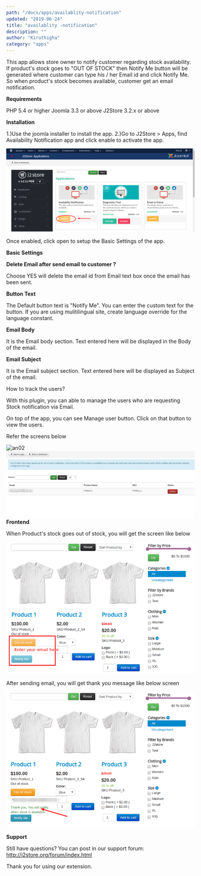 ```yaml
---
path: "/docs/apps/availablity-notification"
updated: "2019-06-24"
title: "availablity -notification"
description: ""
author: "Kiruthigha"
category: "apps"
---
```


This app allows store owner to notify customer regarding stock availability. If product's stock goes to "OUT OF STOCK" then Notify Me button will be generated where customer can type his / her Email id and click Notify Me. So when product's stock becomes available, customer get an email notification.

**Requirements**

PHP 5.4 or higher
Joomla 3.3 or above
J2Store 3.2.x or above

**Installation**

1.)Use the joomla installer to install the app.
2.)Go to J2Store > Apps, find Availability Notification app and click enable to activate the app.

![an01](https://raw.githubusercontent.com/j2store/doc-images/master/apps/availability-notification/availability_notification_01.png)


Once enabled, click open to setup the Basic Settings of the app.

**Basic Settings**

**Delete Email after send email to customer ?**

Choose YES will delete the email id from Email text box once the email has been sent.

**Button Text**

The Default button text is "Notify Me". You can enter the custom text for the button. If you are using mulitilingual site, create language override for the language constant.

**Email Body**

It is the Email body section. Text entered here will be displayed in the Body of the email.

**Email Subject**

It is the Email subject section. Text entered here will be displayed as Subject of the email.

How to track the users?

With this plugin, you can able to manage the users who are requesting Stock notification via Email.

On top of the app, you can see Manage user button. Click on that button to view the users.

Refer the screens below

![an02](/home/flycart/Desktop/j2dc/content/images/apps/availability-notification/availability_notification_02.png)
![an03](https://raw.githubusercontent.com/j2store/doc-images/master/apps/availability-notification/availability_notification_03.png)
**Frontend**

When Product's stock goes out of stock, you will get the screen like below

![an04](https://raw.githubusercontent.com/j2store/doc-images/master/apps/availability-notification/availability_notification_04.png)

After sending email, you will get thank you message like below screen

![an05](https://raw.githubusercontent.com/j2store/doc-images/master/apps/availability-notification/availability_notification_05.png)

**Support**

Still have questions? You can post in our support forum: http://j2store.org/forum/index.html

Thank you for using our extension.